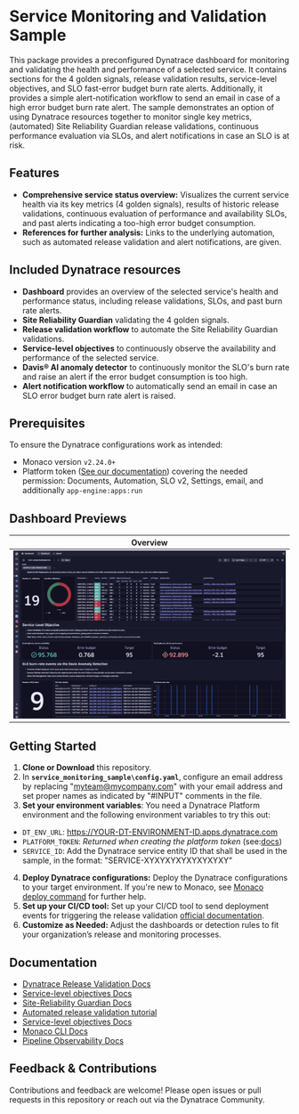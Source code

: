 # Service Monitoring and Validation Sample

This package provides a preconfigured Dynatrace dashboard for monitoring and validating the health and performance of a selected service.
It contains sections for the 4 golden signals, release validation results, service-level objectives, and SLO fast-error budget burn rate alerts.
Additionally, it provides a simple alert-notification workflow to send an email in case of a high error budget burn rate alert.
The sample demonstrates an option of using Dynatrace resources together to monitor single key metrics, (automated) Site Reliability Guardian release validations, continuous performance evaluation via SLOs, and alert notifications in case an SLO is at risk.

## Features

- **Comprehensive service status overview:** Visualizes the current service health via its key metrics (4 golden signals), results of historic release validations, continuous evaluation of performance and availability SLOs, and past alerts indicating a too-high error budget consumption.
- **References for further analysis:** Links to the underlying automation, such as automated release validation and alert notifications, are given.

## Included Dynatrace resources
- **Dashboard** provides an overview of the selected service's health and performance status, including release validations, SLOs, and past burn rate alerts.
- **Site Reliability Guardian** validating the 4 golden signals.
- **Release validation workflow** to automate the Site Reliability Guardian validations.
- **Service-level objectives** to continuously observe the availability and performance of the selected service.
- **Davis® AI anomaly detector** to continuously monitor the SLO's burn rate and raise an alert if the error budget consumption is too high.
- **Alert notification workflow** to automatically send an email in case an SLO error budget burn rate alert is raised.

## Prerequisites

To ensure the Dynatrace configurations work as intended:

- Monaco version `v2.24.0+`
- Platform token ([See our documentation](https://docs.dynatrace.com/docs/shortlink/configuration-as-code-create-platform-token)) covering the needed permission: Documents, Automation, SLO v2, Settings, email, and additionally `app-engine:apps:run`

## Dashboard Previews

| Overview |
|----------|
| ![Overview Dashboard](images/dashboard.png) |


## Getting Started

1. **Clone or Download** this repository.
2. In **`service_monitoring_sample\config.yaml`**, configure an email address by replacing "myteam@mycompany.com" with your email address and set proper names as indicated by "#INPUT" comments in the file.
3. **Set your environment variables**: You need a Dynatrace Platform environment and the following environment variables to try this out:
* `DT_ENV_URL`: https://YOUR-DT-ENVIRONMENT-ID.apps.dynatrace.com
* `PLATFORM_TOKEN`: *Returned when creating the platform token* (see:[docs](https://docs.dynatrace.com/docs/shortlink/configuration-as-code-create-platform-token))
* `SERVICE_ID`: Add the Dynatrace service entity ID that shall be used in the sample, in the format: "SERVICE-XYXYXYXYXYXYXYXY"
4. **Deploy Dynatrace configurations:** Deploy the Dynatrace configurations to your target environment. If you're new to Monaco, see [Monaco deploy command](https://docs.dynatrace.com/docs/shortlink/configuration-as-code-commands) for further help.
5. **Set up your CI/CD tool:** Set up your CI/CD tool to send deployment events for triggering the release validation [official documentation](https://docs.dynatrace.com/docs/shortlink/usecase-release-validation).
6. **Customize as Needed:** Adjust the dashboards or detection rules to fit your organization’s release and monitoring processes.

## Documentation

- [Dynatrace Release Validation Docs](https://docs.dynatrace.com/docs/shortlink/usecase-release-validation)
- [Service-level objectives Docs](https://docs.dynatrace.com/docs/shortlink/slo-overview)
- [Site-Reliability Guardian Docs](https://docs.dynatrace.com/docs/shortlink/slo-overview)
- [Automated release validation tutorial](https://docs.dynatrace.com/docs/shortlink/tutorial-release-validation-automated)
- [Service-level objectives Docs](https://docs.dynatrace.com/docs/shortlink/slo-overview)
- [Monaco CLI Docs](https://docs.dynatrace.com/docs/shortlink/configuration-as-code-monaco)
- [Pipeline Observability Docs](https://docs.dynatrace.com/docs/shortlink/pipeline-observability)

## Feedback & Contributions

Contributions and feedback are welcome! Please open issues or pull requests in this repository or reach out via the Dynatrace Community.
